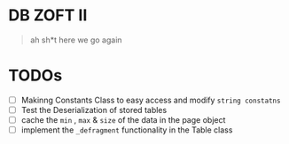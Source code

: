 # DB ZOFT II
> ah sh*t here we go again

# TODOs
- [ ]  Makinng Constants Class to easy access and modify `string constatns`
- [ ]  Test the Deserialization of stored tables 
- [ ]  cache the `min` , `max` & `size` of the data in the page object
- [ ]  implement the `_defragment` functionality in the Table class
